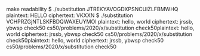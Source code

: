 make readability
$ ./substitution JTREKYAVOGDXPSNCUIZLFBMWHQ
plaintext:  HELLO
ciphertext: VKXXN
$ ./substitution VCHPRZGjNTLSKFBDQWAXEUYMOI
plaintext:  hello, world
ciphertext: jrssb, ybwsp
check50 cs50/problems/2020/x/substitution
check50plaintext:  hello, world
ciphertext: jrssb, ybwsp
check50 cs50/problems/2020/x/substitution
check50plaintext:  hello, world
ciphertext: jrssb, ybwsp
check50 cs50/problems/2020/x/substitution
check50
